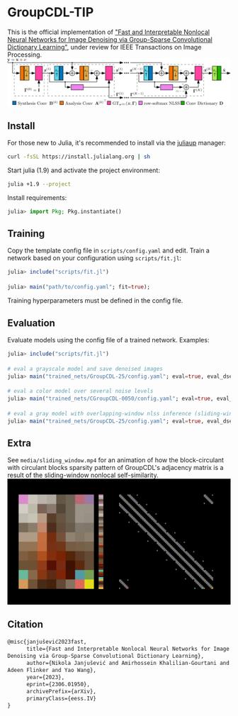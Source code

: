 # GroupCDL-TIP
This is the official implementation of ["Fast and Interpretable Nonlocal Neural
Networks for Image Denoising via Group-Sparse Convolutional Dictionary
Learning"](https://arxiv.org/abs/2306.01950), under review for IEEE Transactions on Image Processing.
![GroupCDL Architecture](media/gcdl_arch.png)

## Install
For those new to Julia, it's recommended to install via the [juliaup](https://github.com/JuliaLang/juliaup) manager:
```bash
curl -fsSL https://install.julialang.org | sh
```

Start julia (1.9) and activate the project environment:
```bash
julia +1.9 --project
```

Install requirements:
```julia
julia> import Pkg; Pkg.instantiate()
```

## Training
Copy the template config file in `scripts/config.yaml` and edit.
Train a network based on your configuration using `scripts/fit.jl`:
```julia
julia> include("scripts/fit.jl")

julia> main("path/to/config.yaml"; fit=true);
```
Training hyperparameters must be defined in the config file.

## Evaluation
Evaluate models using the config file of a trained network. Examples:
```julia
julia> include("scripts/fit.jl")

# eval a grayscale model and save denoised images
julia> main("trained_nets/GroupCDL-25/config.yaml"; eval=true, eval_dsetpath="dataset/NikoSet10", eval_awgn=25, eval_save_image=true);

# eval a color model over several noise levels
julia> main("trained_nets/CGroupCDL-0050/config.yaml"; eval=true, eval_dsetpath="dataset/Kodak", eval_awgn=5:5:50);

# eval a gray model with overlapping-window nlss inference (sliding-window is default)
julia> main("trained_nets/GroupCDL-25/config.yaml"; eval=true, eval_dsetpath="dataset/CBSD68", eval_awgn=25, eval_overlapping_window=true, eval_overlapping_window_stride=35);
```

## Extra
See `media/sliding_window.mp4` for an animation of how the block-circulant with circulant blocks sparsity pattern
of GroupCDL's adjacency matrix is a result of the sliding-window nonlocal self-similarity.
![final frame of media/sliding_window.mp4](media/sliding_window.png)

## Citation
```
@misc{janjušević2023fast,
      title={Fast and Interpretable Nonlocal Neural Networks for Image Denoising via Group-Sparse Convolutional Dictionary Learning}, 
      author={Nikola Janjušević and Amirhossein Khalilian-Gourtani and Adeen Flinker and Yao Wang},
      year={2023},
      eprint={2306.01950},
      archivePrefix={arXiv},
      primaryClass={eess.IV}
}
```
